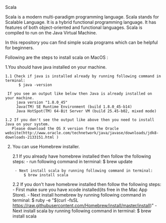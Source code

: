 Scala

Scala is a modern multi-paradigm programming language. Scala stands for Scalable Language.
It is a hybrid functional programming language. It has features of both object-oriented and functional languages. 
Scala is compiled to run on the Java Virtual Machine.

In this repository you can find simple scala programs which can be helpful for beginners.

Following are the steps to install scala on MacOS :

1.You should have java installed on your machine.

    1.1 Check if java is installed already by running following command in terminal:
	      $ java -version
	
	 If you see an output like below then Java is already installed on your machine.
       	 java version "1.8.0_45"
      	 Java(TM) SE Runtime Environment (build 1.8.0_45-b14)
      	 Java HotSpot(TM) 64-Bit Server VM (build 25.45-b02, mixed mode)
	
    1.2 If you don't see the output like above then you need to install Java on your system. 
       Please download the OS X version from the Oracle website(http://www.oracle.com/technetwork/java/javase/downloads/jdk8-downloads-2133151.html )

2. You can use Homebrew installer.

    2.1 If you already have homebrew installed then follow the following steps:
        - run following command in terminal:
	        $ brew update 

        - Next install scala by running following command in terminal:
	        $ brew install scala

    2.2 If you don't have homebrew installed then follow the following steps:
        - First make sure you have xcode installed(its free in the Mac App Store).
        - Next install homebrew by running following command in terminal:
	      $ ruby -e "$(curl -fsSL https://raw.githubusercontent.com/Homebrew/install/master/install)"
        - Next install scala by running following command in terminal:
   	      $ brew install scala
